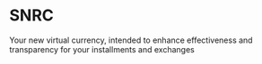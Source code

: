 # SNRC
Your new virtual currency, intended to enhance effectiveness and transparency for your installments and exchanges
